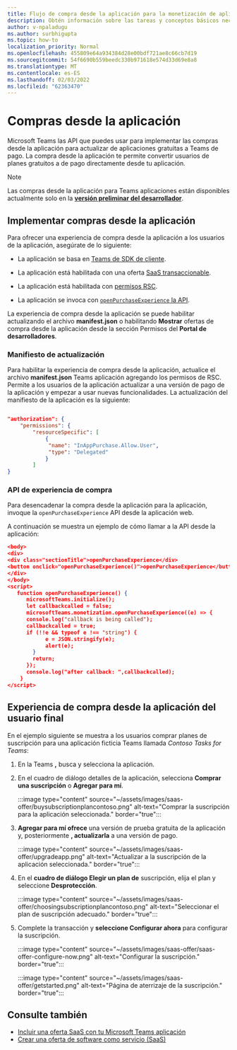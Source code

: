 ```yaml
---
title: Flujo de compra desde la aplicación para la monetización de aplicaciones
description: Obtén información sobre las tareas y conceptos básicos necesarios para implementar las compras desde la aplicación y la funcionalidad de prueba en las aplicaciones de teams.
author: v-npaladugu
ms.author: surbhigupta
ms.topic: how-to
localization_priority: Normal
ms.openlocfilehash: 455809e64a934384d28e00bdf721ae8c66cb7d19
ms.sourcegitcommit: 54f6690b559beedc330b971618e574d33d69e8a8
ms.translationtype: MT
ms.contentlocale: es-ES
ms.lasthandoff: 02/03/2022
ms.locfileid: "62363470"
---
```

# <a name="in-app-purchases"></a>Compras desde la aplicación

Microsoft Teams las API que puedes usar para implementar las compras desde la aplicación para actualizar de aplicaciones gratuitas a Teams de pago. La compra desde la aplicación te permite convertir usuarios de planes gratuitos a de pago directamente desde tu aplicación.

> [!NOTE]
> Las compras desde la aplicación para Teams aplicaciones están disponibles actualmente solo en la [**versión preliminar del desarrollador**](/microsoftteams/platform/resources/dev-preview/developer-preview-intro).

## <a name="implement-in-app-purchases"></a>Implementar compras desde la aplicación

Para ofrecer una experiencia de compra desde la aplicación a los usuarios de la aplicación, asegúrate de lo siguiente:

* La aplicación se basa en [Teams de SDK de cliente](https://github.com/OfficeDev/microsoft-teams-library-js).

* La aplicación está habilitada con una oferta [SaaS transaccionable](~/concepts/deploy-and-publish/appsource/prepare/include-saas-offer.md).

* La aplicación está habilitada con [permisos RSC](#update-manifest).

* La aplicación se invoca con [`openPurchaseExperience` la API](#purchase-experience-api).

La experiencia de compra desde la aplicación se puede habilitar actualizando el archivo **manifest.json** o habilitando **Mostrar** ofertas de compra desde  la aplicación desde la sección Permisos del **Portal de desarrolladores**.

### <a name="update-manifest"></a>Manifiesto de actualización

Para habilitar la experiencia de compra desde la aplicación, actualice el archivo **manifest.json** Teams aplicación agregando los permisos de RSC. Permite a los usuarios de la aplicación actualizar a una versión de pago de la aplicación y empezar a usar nuevas funcionalidades. La actualización del manifiesto de la aplicación es la siguiente:

```json

"authorization": {
    "permissions": {
        "resourceSpecific": [
            {
             "name": "InAppPurchase.Allow.User",
             "type": "Delegated"
            }
        ]
}
```

### <a name="purchase-experience-api"></a>API de experiencia de compra

Para desencadenar la compra desde la aplicación para la aplicación, invoque la `openPurchaseExperience` API desde la aplicación web.

A continuación se muestra un ejemplo de cómo llamar a la API desde la aplicación:

```json
<body> 
<div> 
<div class="sectionTitle">openPurchaseExperience</div> 
<button onclick="openPurchaseExperience()">openPurchaseExperience</button> 
</div> 
</body> 
<script> 
   function openPurchaseExperience() {
      microsoftTeams.initialize();
      let callbackcalled = false;
      microsoftTeams.monetization.openPurchaseExperience((e) => {
      console.log("callback is being called");
      callbackcalled = true;  
      if (!!e && typeof e !== "string") {
            e = JSON.stringify(e);
            alert(e);
        }
        return;
      });
      console.log("after callback: ",callbackcalled);
    } 
</script> 
```

## <a name="end-user-in-app-purchasing-experience"></a>Experiencia de compra desde la aplicación del usuario final

En el ejemplo siguiente se muestra a los usuarios comprar planes de suscripción para una aplicación ficticia Teams llamada *Contoso Tasks for Teams*:

1. En la Teams **,** busca y selecciona la aplicación.

1. En el cuadro de diálogo detalles de la aplicación, selecciona **Comprar una suscripción** o **Agregar para mí**. 

    :::image type="content" source="~/assets/images/saas-offer/buysubscriptionplancontoso.png" alt-text="Comprar la suscripción para la aplicación seleccionada." border="true":::

    
1. **Agregar para mí ofrece** una versión de prueba gratuita de la aplicación y, posteriormente **, actualizarla** a una versión de pago.

    :::image type="content" source="~/assets/images/saas-offer/upgradeapp.png" alt-text="Actualizar a la suscripción de la aplicación seleccionada." border="true":::

1. En el **cuadro de diálogo Elegir un plan de** suscripción, elija el plan y seleccione **Desprotección**.

    :::image type="content" source="~/assets/images/saas-offer/choosingsubscriptionplancontoso.png" alt-text="Seleccionar el plan de suscripción adecuado." border="true":::

1. Complete la transacción y **seleccione Configurar ahora** para configurar la suscripción.

    :::image type="content" source="~/assets/images/saas-offer/saas-offer-configure-now.png" alt-text="Configurar la suscripción." border="true":::

    :::image type="content" source="~/assets/images/saas-offer/getstarted.png" alt-text="Página de aterrizaje de la suscripción." border="true":::


## <a name="see-also"></a>Consulte también

* [Incluir una oferta SaaS con tu Microsoft Teams aplicación](~/concepts/deploy-and-publish/appsource/prepare/include-saas-offer.md)
* [Crear una oferta de software como servicio (SaaS)](include-saas-offer.md#create-your-saas-offer)